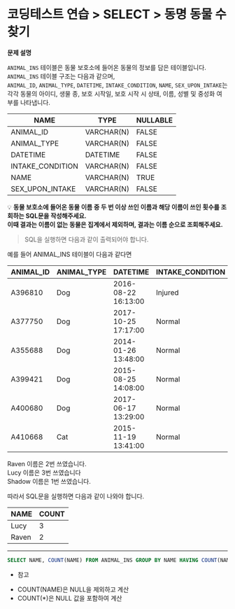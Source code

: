 # 코딩테스트 연습 > SELECT > 동명 동물 수 찾기

**문제 설명**

`ANIMAL_INS` 테이블은 동물 보호소에 들어온 동물의 정보를 담은 테이블입니다.   
`ANIMAL_INS` 테이블 구조는 다음과 같으며,   
`ANIMAL_ID`, `ANIMAL_TYPE`, `DATETIME`, `INTAKE_CONDITION`, `NAME`, `SEX_UPON_INTAKE`는  
각각 동물의 아이디, 생물 종, 보호 시작일, 보호 시작 시 상태, 이름, 성별 및 중성화 여부를 나타냅니다.

NAME	| TYPE | NULLABLE
--- | --- | ---
ANIMAL_ID |	VARCHAR(N) |	FALSE
ANIMAL_TYPE |	VARCHAR(N) |	FALSE
DATETIME |	DATETIME |	FALSE
INTAKE_CONDITION |	VARCHAR(N) |	FALSE
NAME |	VARCHAR(N) |	TRUE
SEX_UPON_INTAKE |	VARCHAR(N) |	FALSE


💡 **동물 보호소에 들어온 동물 이름 중 두 번 이상 쓰인 이름과 해당 이름이 쓰인 횟수를 조회하는 SQL문을 작성해주세요.  
이때 결과는 이름이 없는 동물은 집계에서 제외하며, 결과는 이름 순으로 조회해주세요.**

> SQL을 실행하면 다음과 같이 출력되어야 합니다.

예를 들어 ANIMAL_INS 테이블이 다음과 같다면

ANIMAL_ID |	ANIMAL_TYPE |	DATETIME | INTAKE_CONDITION |	NAME | SEX_UPON_INTAKE
--- | --- | --- | --- | --- | --- |
A396810 |	Dog |	2016-08-22 16:13:00 |	Injured |	Raven |	Spayed Female
A377750 |	Dog |	2017-10-25 17:17:00 |	Normal |	Lucy |	Spayed Female
A355688 |	Dog |	2014-01-26 13:48:00 |	Normal |	Shadow |	Neutered Male
A399421 |	Dog |	2015-08-25 14:08:00 |	Normal |	Lucy |	Spayed Female
A400680 |	Dog |	2017-06-17 13:29:00 |	Normal |	Lucy |	Spayed Female
A410668 |	Cat |	2015-11-19 13:41:00 |	Normal |	Raven |	Spayed Female

Raven 이름은 2번 쓰였습니다.   
Lucy 이름은 3번 쓰였습니다  
Shadow 이름은 1번 쓰였습니다.  

따라서 SQL문을 실행하면 다음과 같이 나와야 합니다.

NAME |	COUNT
--- | ---
Lucy |	3
Raven |	2
---

```sql
SELECT NAME, COUNT(NAME) FROM ANIMAL_INS GROUP BY NAME HAVING COUNT(NAME) > 1;
```

+ 참고

- COUNT(NAME)은 NULL을 제외하고 계산
- COUNT(*)은 NULL 값을 포함하여 계산
